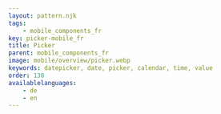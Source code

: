 ```yaml
---
layout: pattern.njk
tags: 
    - mobile_components_fr
key: picker-mobile_fr
title: Picker
parent: mobile_components_fr
image: mobile/overview/picker.webp
keywords: datepicker, date, picker, calendar, time, value
order: 130
availablelanguages: 
    - de
    - en
---
```



